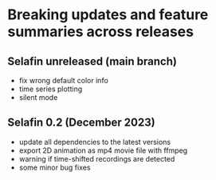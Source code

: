 # Breaking updates and feature summaries across releases

## Selafin unreleased (main branch)
- fix wrong default color info
- time series plotting
- silent mode

## Selafin 0.2 (December 2023)
- update all dependencies to the latest versions
- export 2D animation as mp4 movie file with ffmpeg
- warning if time-shifted recordings are detected
- some minor bug fixes
